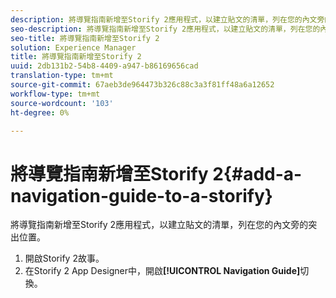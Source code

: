 ```yaml
---
description: 將導覽指南新增至Storify 2應用程式，以建立貼文的清單，列在您的內文旁的突出位置。
seo-description: 將導覽指南新增至Storify 2應用程式，以建立貼文的清單，列在您的內文旁的突出位置。
seo-title: 將導覽指南新增至Storify 2
solution: Experience Manager
title: 將導覽指南新增至Storify 2
uuid: 2db131b2-54b8-4409-a947-b86169656cad
translation-type: tm+mt
source-git-commit: 67aeb3de964473b326c88c3a3f81ff48a6a12652
workflow-type: tm+mt
source-wordcount: '103'
ht-degree: 0%

---
```



# 將導覽指南新增至Storify 2{#add-a-navigation-guide-to-a-storify}

將導覽指南新增至Storify 2應用程式，以建立貼文的清單，列在您的內文旁的突出位置。

1. 開啟Storify 2故事。
1. 在Storify 2 App Designer中，開啟&#x200B;**[!UICONTROL Navigation Guide]**&#x200B;切換。
